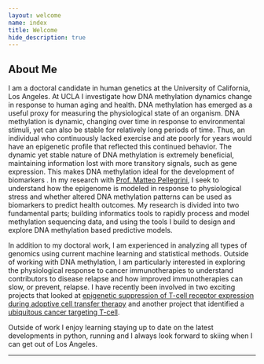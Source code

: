 ```yaml
---
layout: welcome
name: index
title: Welcome
hide_description: true
---
```


## About Me

I am a doctoral candidate in human genetics at the University of California, Los Angeles.  At UCLA I investigate how DNA methylation dynamics change in response to human aging and health. DNA methylation has emerged as a useful proxy for measuring the physiological state of an organism. DNA methylation is dynamic, changing over time in response to environmental stimuli, yet can also be stable for relatively long periods of time. Thus, an individual who continuously lacked exercise and ate poorly for years would have an epigenetic profile that reflected this continued behavior. The dynamic yet stable nature of DNA methylation is extremely beneficial, maintaining information lost with more transitory signals, such as gene expression. This makes DNA methylation ideal for the development of biomarkers . In my research with [Prof. Matteo Pellegrini](https://www.pellegrini.mcdb.ucla.edu/), I seek to  understand how the epigenome is modeled in response to physiological stress and whether altered DNA methylation patterns can be used as biomarkers to predict health outcomes. My research is divided into two fundamental parts; building informatics tools to rapidly process and model methylation sequencing data, and using the tools I build to design and explore DNA methylation based predictive models.

In addition to my doctoral work, I am experienced in analyzing all types of genomics using current machine learning and statistical methods. Outside of working with DNA methylation, I am particularly interested in exploring the physiological response to cancer immunotherapies to understand contributors to disease relapse and how improved immunotherapies can slow, or prevent, relapse. I have recently been involved in two exciting projects that looked at [epigenetic suppression of T-cell receptor expression during adoptive cell transfer therapy](https://cancerdiscovery.aacrjournals.org/content/10/11/1645) and another project that identified a [ubiquitous cancer targeting T-cell](https://cancerdiscovery.aacrjournals.org/content/10/11/1645).

Outside of work I enjoy learning staying up to date on the latest developments in python, running and I always look forward to skiing when I can get out of Los Angeles.

***

<!--author-->